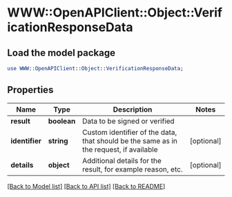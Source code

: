 # WWW::OpenAPIClient::Object::VerificationResponseData

## Load the model package
```perl
use WWW::OpenAPIClient::Object::VerificationResponseData;
```

## Properties
Name | Type | Description | Notes
------------ | ------------- | ------------- | -------------
**result** | **boolean** | Data to be signed or verified | 
**identifier** | **string** | Custom identifier of the data, that should be the same as in the request, if available | [optional] 
**details** | **object** | Additional details for the result, for example reason, etc. | [optional] 

[[Back to Model list]](../README.md#documentation-for-models) [[Back to API list]](../README.md#documentation-for-api-endpoints) [[Back to README]](../README.md)


